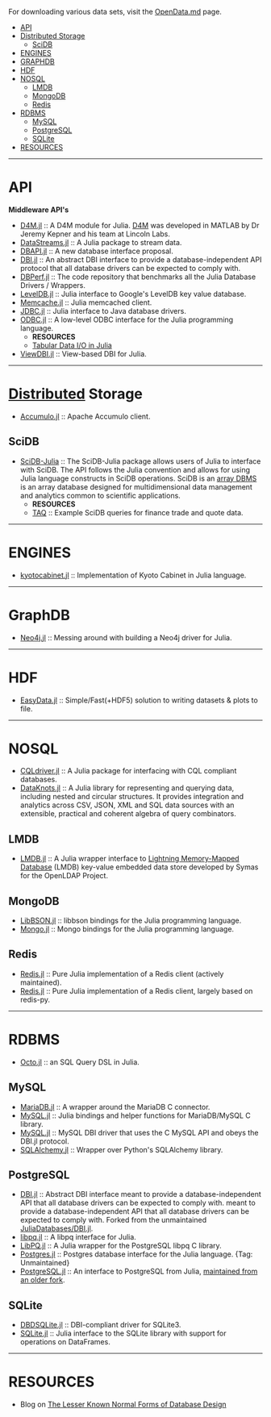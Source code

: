 For downloading various data sets, visit the [OpenData.md](https://github.com/svaksha/Julia.jl/blob/master/OpenData.md) page.

+ [API](#api)
+ [Distributed Storage](#distributed-storage)
   + [SciDB](#scidb)
+ [ENGINES](#engines)
+ [GRAPHDB](#graphdb)
+ [HDF](#hdf)
+ [NOSQL](#nosql)
   + [LMDB](#lmdb)
   + [MongoDB](#mongodb) 
   + [Redis](#redis)
+ [RDBMS](#rdbms)
   + [MySQL](#mysql)
   + [PostgreSQL](#postgresql)
   + [SQLite](#sqlite)
+ [RESOURCES](#resources)

----

# API
**Middleware API's**
+ [D4M.jl](https://github.com/achen12/D4M.jl) :: A D4M module for Julia. [D4M](http://www.mit.edu/~kepner/D4M/) was developed in MATLAB by Dr Jeremy Kepner and his team at Lincoln Labs.
+ [DataStreams.jl](https://github.com/JuliaDatabases/DataStreams.jl) :: A Julia package to stream data.
+ [DBAPI.jl](https://github.com/JuliaDB/DBAPI.jl) :: A new database interface proposal.
+ [DBI.jl](https://github.com/johnmyleswhite/DBI.jl) :: An abstract DBI interface to provide a database-independent API protocol that all database drivers can be expected to comply with.
+ [DBPerf.jl](https://github.com/JuliaDatabases/DBPerf.jl) :: The code repository that benchmarks all the Julia Database Drivers / Wrappers.
+ [LevelDB.jl](https://github.com/jerryzhenleicai/LevelDB.jl) :: Julia interface to Google's LevelDB key value database.
+ [Memcache.jl](https://github.com/tanmaykm/Memcache.jl) :: Julia memcached client.
+ [JDBC.jl](https://github.com/JuliaDatabases/JDBC.jl) :: Julia interface to Java database drivers.
+ [ODBC.jl](https://github.com/quinnj/ODBC.jl) :: A low-level ODBC interface for the Julia programming language.
   + __RESOURCES__
   + [Tabular Data I/O in Julia](http://randyzwitch.com/julia-import-data/)
+ [ViewDBI.jl](https://github.com/kmsquire/ViewDBI.jl) :: View-based DBI for Julia.

----

# [Distributed](https://en.wikipedia.org/wiki/Category:Distributed_data_stores) Storage
+ [Accumulo.jl](https://github.com/JuliaDB/Accumulo.jl) :: Apache Accumulo client. 

## SciDB 
+ [SciDB-Julia](https://github.com/Paradigm4/SciDB-Julia) :: The SciDB-Julia package allows users of Julia to interface with SciDB. The API follows the Julia convention and allows for using Julia language constructs in SciDB operations. SciDB is an [array DBMS](http://en.wikipedia.org/wiki/Array_DBMS) is an array database designed for multidimensional data management and analytics common to scientific applications.
   + __RESOURCES__
   + [TAQ](https://github.com/Paradigm4/TAQ) :: Example SciDB queries for finance trade and quote data.

----

# ENGINES
+ [kyotocabinet.jl](https://github.com/tuzzeg/kyotocabinet.jl) :: Implementation of Kyoto Cabinet in Julia language.

----

# GraphDB
+ [Neo4j.jl](https://github.com/glesica/Neo4j.jl) :: Messing around with building a Neo4j driver for Julia.

----

# HDF
+ [EasyData.jl](https://github.com/ma-laforge/EasyData.jl) :: Simple/Fast(+HDF5) solution to writing datasets & plots to file.

----

# NOSQL
+ [CQLdriver.jl](https://github.com/r3tex/CQLdriver.jl) :: A Julia package for interfacing with CQL compliant databases. 
+ [DataKnots.jl](https://github.com/rbt-lang/DataKnots.jl) :: A Julia library for representing and querying data, including nested and circular structures. It provides integration and analytics across CSV, JSON, XML and SQL data sources with an extensible, practical and coherent algebra of query combinators.

## LMDB
+ [LMDB.jl](https://github.com/wildart/LMDB.jl) :: A Julia wrapper interface to [Lightning Memory-Mapped Database](http://symas.com/mdb/) (LMDB) key-value embedded data store developed by Symas for the OpenLDAP Project. 

## MongoDB 
+ [LibBSON.jl](https://github.com/ScottPJones/LibBSON.jl) :: libbson bindings for the Julia programming language.
+ [Mongo.jl](https://github.com/ScottPJones/Mongo.jl) :: Mongo bindings for the Julia programming language.

## Redis
+ [Redis.jl](https://github.com/jkaye2012/Redis.jl) :: Pure Julia implementation of a Redis client (actively maintained).
+ [Redis.jl](https://github.com/msainz/Redis.jl) :: Pure Julia implementation of a Redis client, largely based on redis-py.
 
----

# RDBMS
+ [Octo.jl](https://github.com/wookay/Octo.jl) :: an SQL Query DSL in Julia.

## MySQL
+ [MariaDB.jl](https://github.com/Dynactionize/MariaDB.jl) :: A wrapper around the MariaDB C connector.
+ [MySQL.jl](https://github.com/JuliaDatabases/MySQL.jl) :: Julia bindings and helper functions for MariaDB/MySQL C library. 
+ [MySQL.jl](https://github.com/johnmyleswhite/MySQL.jl) :: MySQL DBI driver that uses the C MySQL API and obeys the DBI.jl protocol.
+ [SQLAlchemy.jl](https://github.com/malmaud/SQLAlchemy.jl) :: Wrapper over Python's SQLAlchemy library. 

## PostgreSQL
+ [DBI.jl](https://github.com/swt30/DBI.jl) :: Abstract DBI interface meant to provide a database-independent API that all database drivers can be expected to comply with. meant to provide a database-independent API that all database drivers can be expected to comply with. Forked from the unmaintained [JuliaDatabases/DBI.jl](https://github.com/JuliaDatabases/DBI.jl).
+ [libpq.jl](https://github.com/iamed2/libpq.jl) :: A libpq interface for Julia.
+ [LibPQ.jl](https://github.com/invenia/LibPQ.jl) :: A Julia wrapper for the PostgreSQL libpq C library.
+ [Postgres.jl](https://github.com/NCarson/Postgres.jl) :: Postgres database interface for the Julia language. {Tag: Unmaintained}
+ [PostgreSQL.jl](https://github.com/swt30/PostgreSQL.jl) :: An interface to PostgreSQL from Julia, [maintained from an older fork](https://github.com/JuliaDatabases/PostgreSQL.jl).


## SQLite
+ [DBDSQLite.jl](https://github.com/JuliaDatabases/DBDSQLite.jl) :: DBI-compliant driver for SQLite3.
+ [SQLite.jl](https://github.com/quinnj/SQLite.jl) :: Julia interface to the SQLite library with support for operations on DataFrames.

----

# RESOURCES
+ Blog on [The Lesser Known Normal Forms of Database Design](http://www.johnmyleswhite.com/notebook/2014/09/10/the-lesser-known-normal-forms/)

